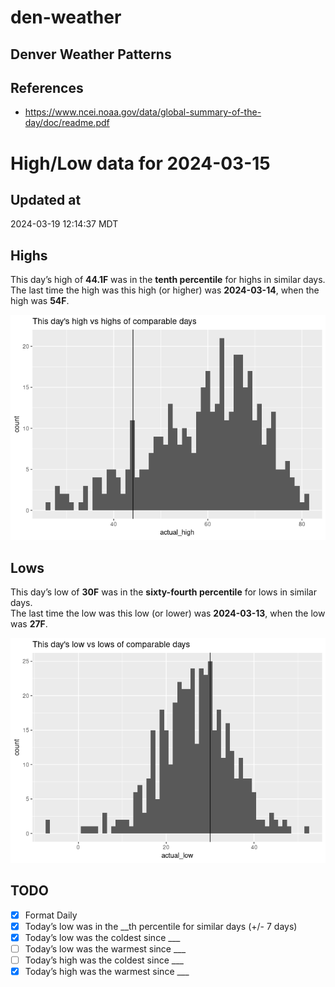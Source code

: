 # den-weather


## Denver Weather Patterns

## References

- <https://www.ncei.noaa.gov/data/global-summary-of-the-day/doc/readme.pdf>

# High/Low data for 2024-03-15

## Updated at

2024-03-19 12:14:37 MDT

## Highs

This day’s high of **44.1F** was in the **tenth percentile** for highs
in similar days.  
The last time the high was this high (or higher) was **2024-03-14**,
when the high was **54F**.

![](readme_files/figure-commonmark/unnamed-chunk-4-1.png)

## Lows

This day’s low of **30F** was in the **sixty-fourth percentile** for
lows in similar days.  
The last time the low was this low (or lower) was **2024-03-13**, when
the low was **27F**.

![](readme_files/figure-commonmark/unnamed-chunk-6-1.png)

## TODO

- [x] Format Daily
- [x] Today’s low was in the \_\_th percentile for similar days (+/- 7
  days)
- [x] Today’s low was the coldest since \_\_\_
- [ ] Today’s low was the warmest since \_\_\_
- [ ] Today’s high was the coldest since \_\_\_
- [x] Today’s high was the warmest since \_\_\_
